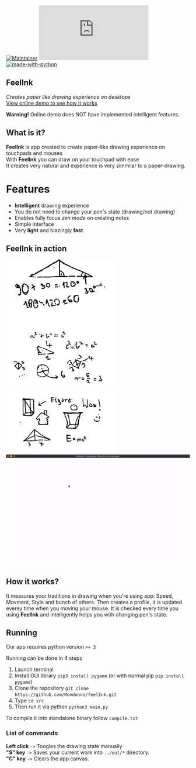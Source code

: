<!-- to check -->

[![Maintainer](https://img.shields.io/badge/maintainer-Mondonno-blue)](https://github.com/Mondonno)
[![Latest release](https://badgen.net/github/release/Naereen/Strapdown.js)](https://github.com/Mondonno/feelInk/releases)
[![made-with-python](https://img.shields.io/badge/Made%20with-Python-1f425f.svg)](https://www.python.org/)


## FeelInk
*Creates paper like drawing experience on desktops*<br>
[View online demo to see how it works](https://mondonno.github.io/feelInk/)

**Warning!** Online demo does NOT have implemented intelligent features.

## What is it?
**FeelInk** is app created to create paper-like drawing experience on touchpads and mouses<br>
With **FeelInk** you can draw on your touchpad with ease<br>
It creates very natural and experience is very simmilar to a paper-drawing.

# Features

- **Intelligent** drawing experience
- You do not need to change your pen's state (drawing/not drawing)
- Enables fully focus *zen mode* on creating notes
- Simple interface
- Very **light** and blazingly **fast**

## FeelInk in action 
<p algin="center">
    <img src="./examples/figures.png" width="300" height="175">
    <img src="./examples/equantions.png" width="300" height="175">
    <img src="./examples/cool_things.png" width="300" height="175">
    <img src="./examples/gif_of_usage.gif">
</p>

## How it works?

It measures your traditions in drawing when you're using app: Speed, Movment, Style and bunch of others.
Then creates a profile, it is updated everey time when you moving your mouse. It is checked every time you using **FeelInk** and intelligently helps you with changing pen's state.

## Running

Our app requires python version `>= 3`<br>

Running can be done in 4 steps

1. Launch terminal
2. Install GUI library `pip3 install pygame` (or with normal pip `pip install pygame`)
3. Clone the repository `git clone https://github.com/Mondonno/feelInk.git`
4. Type `cd src`
5. Then run it via python `python3 main.py`

To compile it into standalone binary follow `compile.txt`

### List of commands

**Left click** `->` Toogles the drawing state manually<br>
**"S" key** `->` Saves your current work into `../out/*` directory.<br>
**"C" key** `->` Clears the app canvas.